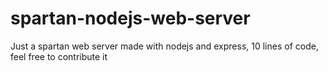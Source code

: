# spartan-nodejs-web-server
Just a spartan web server made with nodejs and express, 10 lines of code, feel free to contribute it
